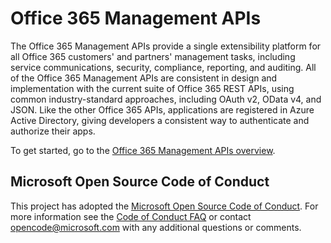 # Office 365 Management APIs

The Office 365 Management APIs provide a single extensibility platform for all Office 365 customers' and partners' management tasks, including service communications, security, compliance, reporting, and auditing. All of the Office 365 Management APIs are consistent in design and implementation with the current suite of Office 365 REST APIs, using common industry-standard approaches, including OAuth v2, OData v4, and JSON. Like the other Office 365 APIs, applications are registered in Azure Active Directory, giving developers a consistent way to authenticate and authorize their apps.

To get started, go to the [Office 365 Management APIs overview](https://docs.microsoft.com/en-us/office/office-365-management-api/office-365-management-apis-overview).



## Microsoft Open Source Code of Conduct
This project has adopted the [Microsoft Open Source Code of Conduct](https://opensource.microsoft.com/codeofconduct/).
For more information see the [Code of Conduct FAQ](https://opensource.microsoft.com/codeofconduct/faq/) or contact [opencode@microsoft.com](mailto:opencode@microsoft.com) with any additional questions or comments.